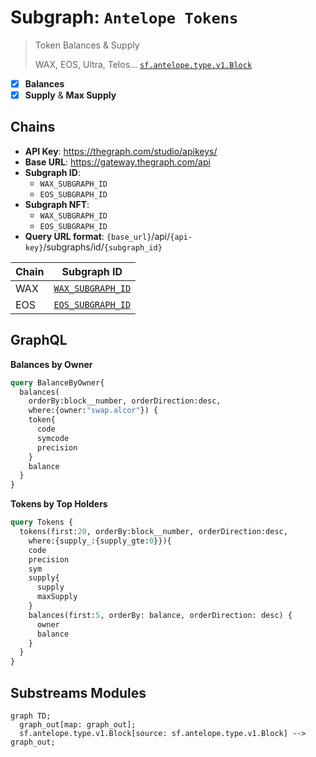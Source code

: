 # Subgraph: `Antelope Tokens`

> Token Balances & Supply
>
> WAX, EOS, Ultra, Telos...
> [`sf.antelope.type.v1.Block`](https://buf.build/pinax/firehose-antelope/docs/main:sf.antelope.type.v1)

- [x] **Balances**
- [x] **Supply** & **Max Supply**

## Chains

- **API Key**: <https://thegraph.com/studio/apikeys/>
- **Base URL**: <https://gateway.thegraph.com/api>
- **Subgraph ID**:
  - `WAX_SUBGRAPH_ID`
  - `EOS_SUBGRAPH_ID`
- **Subgraph NFT**:
  - `WAX_SUBGRAPH_ID`
  - `EOS_SUBGRAPH_ID`
- **Query URL format**: `{base_url}`/api/`{api-key}`/subgraphs/id/`{subgraph_id}`

| Chain | Subgraph ID |
| ----- | ----------- |
| WAX   | [`WAX_SUBGRAPH_ID`](https://thegraph.com/explorer/subgraphs/WAX_SUBGRAPH_ID?view=Query&chain=arbitrum-one) |
| EOS   | [`EOS_SUBGRAPH_ID`](https://thegraph.com/explorer/subgraphs/EOS_SUBGRAPH_ID?view=Query&chain=arbitrum-one) |

## GraphQL

**Balances by Owner**

```graphql
query BalanceByOwner{
  balances(
    orderBy:block__number, orderDirection:desc,
    where:{owner:"swap.alcor"}) {
    token{
      code
      symcode
      precision
    }
    balance
  }
}
```

**Tokens by Top Holders**

```graphql
query Tokens {
  tokens(first:20, orderBy:block__number, orderDirection:desc,
    where:{supply_:{supply_gte:0}}){
    code
    precision
    sym
    supply{
      supply
      maxSupply
    }
    balances(first:5, orderBy: balance, orderDirection: desc) {
      owner
      balance
    }
  }
}
```

## Substreams Modules

```mermaid
graph TD;
  graph_out[map: graph_out];
  sf.antelope.type.v1.Block[source: sf.antelope.type.v1.Block] --> graph_out;
```
